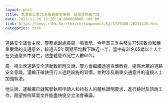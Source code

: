 ```yaml
---
layout: post
title: 本港首三季31名長者喪生車禍　佔意外死者六成
date: 2023-11-26 15:26:14.000000000 +08:00
link: https://news.rthk.hk/rthk/ch/component/k2/1729488-20231126.htm
categories: rthk
---
```


道路安全議會主席、警務處副處長周一鳴表示，今年首三季共發生715宗致命和嚴重受傷的交通意外，較過去5年同期平均數下跌近一半，當中有31名65歲以上人士在交通意外中身亡，佔整體意外死亡人數61%。

周一鳴出席道路安全活動致辭時又說，警方會繼續透過宣傳教育，提高大眾的道路安全意識，灌輸正確使用行人過路設施的習慣，並對涉及嚴重交通意外的違規人士加強執法。

他又說，運輸署已就駕駛執照申請人和持有人的體格證明要求，進行檢討及諮詢工作，期望修例草案文件能盡快提交立法會審議。
